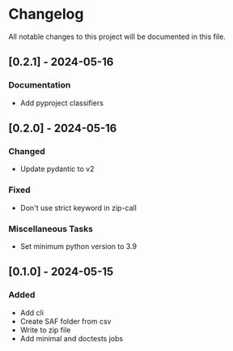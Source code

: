 # Changelog

All notable changes to this project will be documented in this file.

## [0.2.1] - 2024-05-16

### Documentation

- Add pyproject classifiers

## [0.2.0] - 2024-05-16

### Changed

- Update pydantic to v2

### Fixed

- Don't use strict keyword in zip-call

### Miscellaneous Tasks

- Set minimum python version to 3.9

## [0.1.0] - 2024-05-15

### Added

- Add cli
- Create SAF folder from csv
- Write to zip file
- Add minimal and doctests jobs

<!-- generated by git-cliff -->
